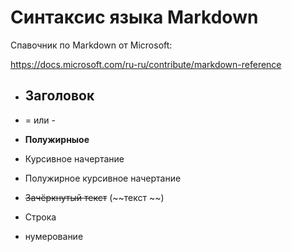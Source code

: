 # Синтаксис языка Markdown

Спавочник по Markdown от Microsoft:

https://docs.microsoft.com/ru-ru/contribute/markdown-reference

* ## Заголовок 

* = или -

* **Полужирныое**

* Курсивное начертание 

* Полужирное курсивное начертание 

* ~~Зачёркнутый текст~~ (~~текст ~~)

* Строка 

* нумерование 